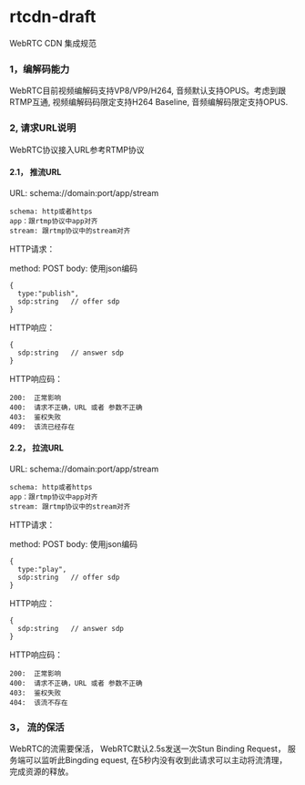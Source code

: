 # rtcdn-draft

WebRTC CDN 集成规范


### 1，编解码能力

WebRTC目前视频编解码支持VP8/VP9/H264,  音频默认支持OPUS。考虑到跟RTMP互通, 视频编解码码限定支持H264 Baseline, 音频编解码限定支持OPUS.


### 2, 请求URL说明

WebRTC协议接入URL参考RTMP协议

#### 2.1， 推流URL

URL: schema://domain:port/app/stream

```
schema: http或者https
app：跟rtmp协议中app对齐
stream: 跟rtmp协议中的stream对齐
```

HTTP请求：

method: POST
body: 使用json编码

```
{
  type:"publish",
  sdp:string   // offer sdp
}
```

HTTP响应：

```
{
  sdp:string   // answer sdp 
}
```


HTTP响应码：

```
200:  正常影响
400:  请求不正确，URL 或者 参数不正确
403:  鉴权失败
409:  该流已经存在  
```

#### 2.2， 拉流URL

URL: schema://domain:port/app/stream

```
schema: http或者https
app：跟rtmp协议中app对齐
stream: 跟rtmp协议中的stream对齐
```

HTTP请求：

method: POST
body: 使用json编码


```
{
  type:"play",
  sdp:string   // offer sdp
}
```

HTTP响应：

```
{
  sdp:string   // answer sdp 
}
```


HTTP响应码：

```
200:  正常影响
400:  请求不正确，URL 或者 参数不正确
403:  鉴权失败
404:  该流不存在  
```

### 3， 流的保活

WebRTC的流需要保活， WebRTC默认2.5s发送一次Stun Binding Request， 服务端可以监听此Bingding equest,  在5秒内没有收到此请求可以主动将流清理， 完成资源的释放。

